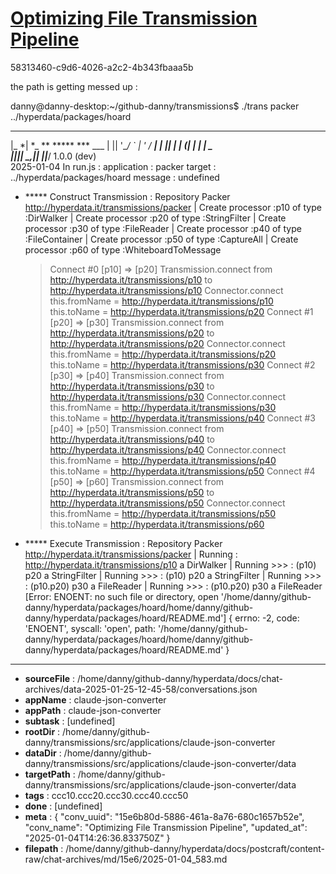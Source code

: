 # [Optimizing File Transmission Pipeline](https://claude.ai/chat/15e6b80d-5886-461a-8a76-680c1657b52e)

58313460-c9d6-4026-a2c2-4b343fbaaa5b

the path is getting messed up :

danny@danny-desktop:~/github-danny/transmissions$ ./trans packer ../hyperdata/packages/hoard
  _____
 |_   *| *_ ** ***** ***  ___
   | || '__/ *` | '* \/ __|
   | || | | (_| | | | \__ \
   |_||_|  \__,_|_| |_|___/
             1.0.0 (dev)         
         2025-01-04
In run.js :
application : packer
target : ../hyperdata/packages/hoard
message : undefined
+ ***** Construct Transmission : Repository Packer <http://hyperdata.it/transmissions/packer>
| Create processor :p10 of type :DirWalker
| Create processor :p20 of type :StringFilter
| Create processor :p30 of type :FileReader
| Create processor :p40 of type :FileContainer
| Create processor :p50 of type :CaptureAll
| Create processor :p60 of type :WhiteboardToMessage
  > Connect #0 [p10] => [p20]
Transmission.connect from http://hyperdata.it/transmissions/p10 to http://hyperdata.it/transmissions/p10
Connector.connect this.fromName = http://hyperdata.it/transmissions/p10 this.toName =  http://hyperdata.it/transmissions/p20
  > Connect #1 [p20] => [p30]
Transmission.connect from http://hyperdata.it/transmissions/p20 to http://hyperdata.it/transmissions/p20
Connector.connect this.fromName = http://hyperdata.it/transmissions/p20 this.toName =  http://hyperdata.it/transmissions/p30
  > Connect #2 [p30] => [p40]
Transmission.connect from http://hyperdata.it/transmissions/p30 to http://hyperdata.it/transmissions/p30
Connector.connect this.fromName = http://hyperdata.it/transmissions/p30 this.toName =  http://hyperdata.it/transmissions/p40
  > Connect #3 [p40] => [p50]
Transmission.connect from http://hyperdata.it/transmissions/p40 to http://hyperdata.it/transmissions/p40
Connector.connect this.fromName = http://hyperdata.it/transmissions/p40 this.toName =  http://hyperdata.it/transmissions/p50
  > Connect #4 [p50] => [p60]
Transmission.connect from http://hyperdata.it/transmissions/p50 to http://hyperdata.it/transmissions/p50
Connector.connect this.fromName = http://hyperdata.it/transmissions/p50 this.toName =  http://hyperdata.it/transmissions/p60
+ ***** Execute Transmission : Repository Packer <http://hyperdata.it/transmissions/packer>
| Running : http://hyperdata.it/transmissions/p10 a DirWalker
| Running >>> :  (p10) p20 a StringFilter
| Running >>> :  (p10) p20 a StringFilter
| Running >>> :  (p10.p20) p30 a FileReader
| Running >>> :  (p10.p20) p30 a FileReader
[Error: ENOENT: no such file or directory, open '/home/danny/github-danny/hyperdata/packages/hoard/home/danny/github-danny/hyperdata/packages/hoard/README.md'] {
  errno: -2,
  code: 'ENOENT',
  syscall: 'open',
  path: '/home/danny/github-danny/hyperdata/packages/hoard/home/danny/github-danny/hyperdata/packages/hoard/README.md'
}

---

* **sourceFile** : /home/danny/github-danny/hyperdata/docs/chat-archives/data-2025-01-25-12-45-58/conversations.json
* **appName** : claude-json-converter
* **appPath** : claude-json-converter
* **subtask** : [undefined]
* **rootDir** : /home/danny/github-danny/transmissions/src/applications/claude-json-converter
* **dataDir** : /home/danny/github-danny/transmissions/src/applications/claude-json-converter/data
* **targetPath** : /home/danny/github-danny/transmissions/src/applications/claude-json-converter/data
* **tags** : ccc10.ccc20.ccc30.ccc40.ccc50
* **done** : [undefined]
* **meta** : {
  "conv_uuid": "15e6b80d-5886-461a-8a76-680c1657b52e",
  "conv_name": "Optimizing File Transmission Pipeline",
  "updated_at": "2025-01-04T14:26:36.833750Z"
}
* **filepath** : /home/danny/github-danny/hyperdata/docs/postcraft/content-raw/chat-archives/md/15e6/2025-01-04_583.md